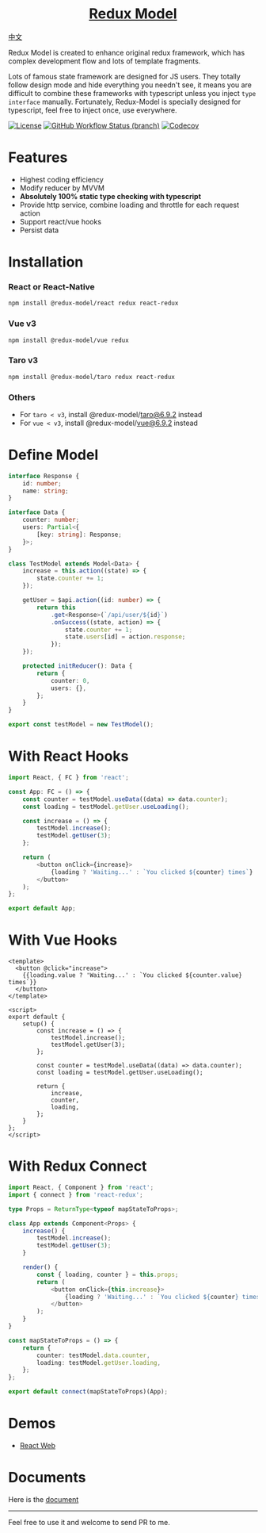 <h1 align="center">
  <a href="https://redux-model.github.io/redux-model">
    Redux Model
  </a>
</h1>

[中文](./README.md)

Redux Model is created to enhance original redux framework, which has complex development flow and lots of template fragments.

Lots of famous state framework are designed for JS users. They totally follow design mode and hide everything you needn't see, it means you are difficult to combine these frameworks with typescript unless you inject `type interface` manually. Fortunately, Redux-Model is specially designed for typescript, feel free to inject once, use everywhere.

[![License](https://img.shields.io/github/license/redux-model/redux-model)](https://github.com/redux-model/redux-model/blob/master/LICENSE)
[![GitHub Workflow Status (branch)](https://img.shields.io/github/workflow/status/redux-model/redux-model/CI/master)](https://github.com/redux-model/redux-model/actions)
[![Codecov](https://img.shields.io/codecov/c/github/redux-model/redux-model)](https://codecov.io/gh/redux-model/redux-model)


# Features

* Highest coding efficiency
* Modify reducer by MVVM
* **Absolutely 100% static type checking with typescript**
* Provide http service, combine loading and throttle for each request action
* Support react/vue hooks
* Persist data

# Installation

### React or React-Native
```bash
npm install @redux-model/react redux react-redux
```

### Vue v3
```bash
npm install @redux-model/vue redux
```

### Taro v3
```bash
npm install @redux-model/taro redux react-redux
```

### Others
* For `taro < v3`, install @redux-model/taro@6.9.2 instead
* For `vue < v3`, install @redux-model/vue@6.9.2 instead

# Define Model
```typescript
interface Response {
    id: number;
    name: string;
}

interface Data {
    counter: number;
    users: Partial<{
        [key: string]: Response;
    }>;
}

class TestModel extends Model<Data> {
    increase = this.action((state) => {
        state.counter += 1;
    });

    getUser = $api.action((id: number) => {
        return this
            .get<Response>(`/api/user/${id}`)
            .onSuccess((state, action) => {
                state.counter += 1;
                state.users[id] = action.response;
            });
    });

    protected initReducer(): Data {
        return {
            counter: 0,
            users: {},
        };
    }
}

export const testModel = new TestModel();
```

# With React Hooks
```typescript jsx
import React, { FC } from 'react';

const App: FC = () => {
    const counter = testModel.useData((data) => data.counter);
    const loading = testModel.getUser.useLoading();

    const increase = () => {
        testModel.increase();
        testModel.getUser(3);
    };

    return (
        <button onClick={increase}>
            {loading ? 'Waiting...' : `You clicked ${counter} times`}
        </button>
    );
};

export default App;
```

# With Vue Hooks
```vue
<template>
  <button @click="increase">
    {{loading.value ? 'Waiting...' : `You clicked ${counter.value} times`}}
  </button>
</template>

<script>
export default {
    setup() {
        const increase = () => {
            testModel.increase();
            testModel.getUser(3);
        };

        const counter = testModel.useData((data) => data.counter);
        const loading = testModel.getUser.useLoading();

        return {
            increase,
            counter,
            loading,
        };
    }
};
</script>
```

# With Redux Connect
```typescript jsx
import React, { Component } from 'react';
import { connect } from 'react-redux';

type Props = ReturnType<typeof mapStateToProps>;

class App extends Component<Props> {
    increase() {
        testModel.increase();
        testModel.getUser(3);
    }

    render() {
        const { loading, counter } = this.props;
        return (
            <button onClick={this.increase}>
                {loading ? 'Waiting...' : `You clicked ${counter} times`}
            </button>
        );
    }
}

const mapStateToProps = () => {
    return {
        counter: testModel.data.counter,
        loading: testModel.getUser.loading,
    };
};

export default connect(mapStateToProps)(App);
```

# Demos

* [React Web](https://github.com/redux-model/redux-model-web-demo)

# Documents

Here is the [document](https://redux-model.github.io/redux-model)

---------------------

Feel free to use it and welcome to send PR to me.
